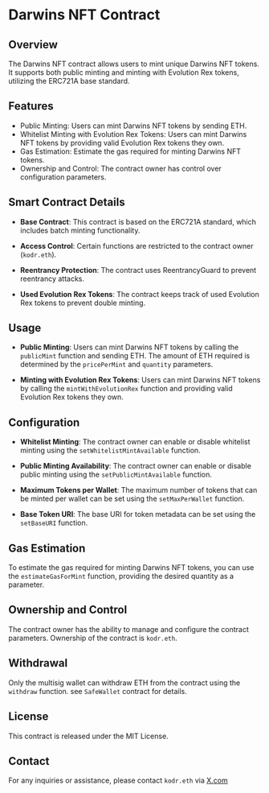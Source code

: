 # Darwins NFT Contract

## Overview

The Darwins NFT contract allows users to mint unique Darwins NFT tokens. It supports both public minting and minting with Evolution Rex tokens,
utilizing the ERC721A base standard.

## Features

- Public Minting: Users can mint Darwins NFT tokens by sending ETH.
- Whitelist Minting with Evolution Rex Tokens: Users can mint Darwins NFT tokens by providing valid Evolution Rex tokens they own.
- Gas Estimation: Estimate the gas required for minting Darwins NFT tokens.
- Ownership and Control: The contract owner has control over configuration parameters.

## Smart Contract Details

- **Base Contract**: This contract is based on the ERC721A standard, which includes batch minting functionality.

- **Access Control**: Certain functions are restricted to the contract owner (`kodr.eth`).

- **Reentrancy Protection**: The contract uses ReentrancyGuard to prevent reentrancy attacks.

- **Used Evolution Rex Tokens**: The contract keeps track of used Evolution Rex tokens to prevent double minting.

## Usage

- **Public Minting**: Users can mint Darwins NFT tokens by calling the `publicMint` function and sending ETH. The amount of ETH required is determined by the `pricePerMint` and `quantity` parameters.

- **Minting with Evolution Rex Tokens**: Users can mint Darwins NFT tokens by calling the `mintWithEvolutionRex` function and providing valid Evolution Rex tokens they own.

## Configuration

- **Whitelist Minting**: The contract owner can enable or disable whitelist minting using the `setWhitelistMintAvailable` function.

- **Public Minting Availability**: The contract owner can enable or disable public minting using the `setPublicMintAvailable` function.

- **Maximum Tokens per Wallet**: The maximum number of tokens that can be minted per wallet can be set using the `setMaxPerWallet` function.

- **Base Token URI**: The base URI for token metadata can be set using the `setBaseURI` function.

## Gas Estimation

To estimate the gas required for minting Darwins NFT tokens, you can use the `estimateGasForMint` function, providing the desired quantity as a parameter.

## Ownership and Control

The contract owner has the ability to manage and configure the contract parameters. Ownership of the contract is `kodr.eth`.

## Withdrawal

Only the multisig wallet can withdraw ETH from the contract using the `withdraw` function. see `SafeWallet` contract for details.

## License

This contract is released under the MIT License.

## Contact

For any inquiries or assistance, please contact `kodr.eth` via [X.com](https://x.com/kodr_eth)
```

